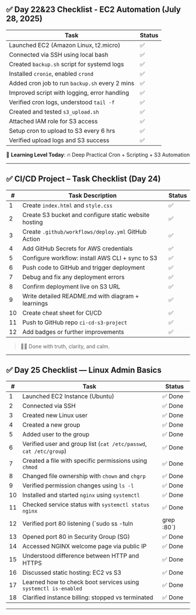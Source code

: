 ## ✅ Day 22&23 Checklist - EC2 Automation (July 28, 2025)

| Task | Status |
|------|--------|
| Launched EC2 (Amazon Linux, t2.micro) | ✅ |
| Connected via SSH using local bash | ✅ |
| Created `backup.sh` script for systemd logs | ✅ |
| Installed `cronie`, enabled `crond` | ✅ |
| Added cron job to run `backup.sh` every 2 mins | ✅ |
| Improved script with logging, error handling | ✅ |
| Verified cron logs, understood `tail -f` | ✅ |
| Created and tested `s3_upload.sh` | ✅ |
| Attached IAM role for S3 access | ✅ |
| Setup cron to upload to S3 every 6 hrs | ✅ |
| Verified upload logs and S3 success | ✅ |

🧠 **Learning Level Today**: 🔥 Deep Practical Cron + Scripting + S3 Automation

---

## ✅ CI/CD Project – Task Checklist (Day 24)

| #  | Task Description                                      | Status |
|----|--------------------------------------------------------|--------|
| 1  | Create `index.html` and `style.css`                    | ✅     |
| 2  | Create S3 bucket and configure static website hosting  | ✅     |
| 3  | Create `.github/workflows/deploy.yml` GitHub Action    | ✅     |
| 4  | Add GitHub Secrets for AWS credentials                 | ✅     |
| 5  | Configure workflow: install AWS CLI + sync to S3       | ✅     |
| 6  | Push code to GitHub and trigger deployment             | ✅     |
| 7  | Debug and fix any deployment errors                    | ✅     |
| 8  | Confirm deployment live on S3 URL                      | ✅     |
| 9  | Write detailed README.md with diagram + learnings      | ✅     |
| 10 | Create cheat sheet for CI/CD                           | ✅     |
| 11 | Push to GitHub repo `ci-cd-s3-project`                 | ✅     |
| 12 | Add badges or further improvements                     | ✅     |

> 🧘‍♂️ Done with truth, clarity, and calm.

---

## ✅ Day 25 Checklist — Linux Admin Basics

| #   | Task                                                                 | Status  |
|-----|----------------------------------------------------------------------|---------|
| 1   | Launched EC2 Instance (Ubuntu)                                       | ✅ Done  |
| 2   | Connected via SSH                                                    | ✅ Done  |
| 3   | Created new Linux user                                               | ✅ Done  |
| 4   | Created a new group                                                  | ✅ Done  |
| 5   | Added user to the group                                              | ✅ Done  |
| 6   | Verified user and group list (`cat /etc/passwd`, `cat /etc/group`)  | ✅ Done  |
| 7   | Created a file with specific permissions using `chmod`              | ✅ Done  |
| 8   | Changed file ownership with `chown` and `chgrp`                      | ✅ Done  |
| 9   | Verified permission changes using `ls -l`                            | ✅ Done  |
| 10  | Installed and started `nginx` using `systemctl`                      | ✅ Done  |
| 11  | Checked service status with `systemctl status nginx`                | ✅ Done  |
| 12  | Verified port 80 listening (`sudo ss -tuln | grep :80`)             | ✅ Done  |
| 13  | Opened port 80 in Security Group (SG)                                | ✅ Done  |
| 14  | Accessed NGINX welcome page via public IP                            | ✅ Done  |
| 15  | Understood difference between HTTP and HTTPS                         | ✅ Done  |
| 16  | Discussed static hosting: EC2 vs S3                                  | ✅ Done  |
| 17  | Learned how to check boot services using `systemctl is-enabled`     | ✅ Done  |
| 18  | Clarified instance billing: stopped vs terminated                    | ✅ Done  |

---

